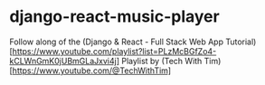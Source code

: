 # django-react-music-player

Follow along of the (Django & React - Full Stack Web App Tutorial)[https://www.youtube.com/playlist?list=PLzMcBGfZo4-kCLWnGmK0jUBmGLaJxvi4j] Playlist by (Tech With Tim)[https://www.youtube.com/@TechWithTim]
